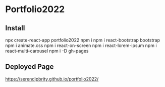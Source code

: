 # Portfolio2022

## Install
npx create-react-app portfolio2022
npm i
npm i react-bootstrap bootstrap
npm i animate.css
npm i react-on-screen
npm i react-lorem-ipsum
npm i react-multi-carousel
npm i -D gh-pages

## Deployed Page
https://serendipbrity.github.io/portfolio2022/
